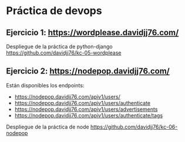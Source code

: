 # Práctica de devops

## Ejercicio 1: https://wordplease.davidjj76.com/

Despliegue de la práctica de python-django
https://github.com/davidjj76/kc-05-wordplease

## Ejercicio 2: https://nodepop.davidjj76.com/

Están disponibles los endpoints: 

- https://nodepop.davidjj76.com/apiv1/users/
- https://nodepop.davidjj76.com/apiv1/users/authenticate
- https://nodepop.davidjj76.com/apiv1/users/advertisements
- https://nodepop.davidjj76.com/apiv1/users/authenticate/tags

Despliegue de la práctica de node
https://github.com/davidjj76/kc-06-nodepop

